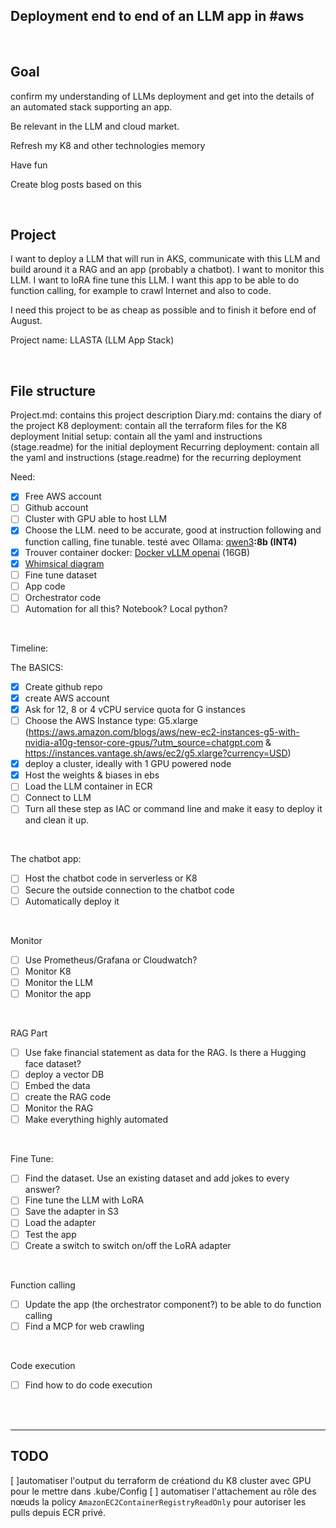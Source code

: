 ## Deployment end to end of an LLM app in #aws

<br>

## Goal

confirm my understanding of LLMs deployment and get into the details of an automated stack supporting an app. 

Be relevant in the LLM and cloud market.

Refresh my K8 and other technologies memory

Have fun

Create blog posts based on this

<br>

## Project

I want to deploy a LLM that will run in AKS, communicate with this LLM and build around it a RAG and an app (probably a chatbot). I want to monitor this LLM. I want to loRA fine tune this LLM. I want this app to be able to do function calling, for example to crawl Internet and also to code. 

I need this project to be as cheap as possible and to finish it before end of August.

Project name: LLASTA (LLM App Stack)

<br>

## File structure
Project.md: contains this project description
Diary.md: contains the diary of the project
K8 deployment: contain all the terraform files for the K8 deployment
Initial setup: contain all the yaml and instructions (stage.readme) for the initial deployment
Recurring deployment: contain all the yaml and instructions (stage.readme) for the recurring deployment

Need:

- [x] Free AWS account
- [ ] Github account
- [ ] Cluster with GPU able to host LLM
- [x] Choose the LLM. need to be accurate, good at instruction following and function calling, fine tunable. testé avec Ollama: [qwen3](https://ollama.com/library/qwen3 "qwen3")**:8b (INT4)**
- [x] Trouver container docker: [Docker vLLM openai](https://hub.docker.com/r/vllm/vllm-openai "https://hub.docker.com/r/vllm/vllm-openai") (16GB)
- [x] [Whimsical diagram](https://whimsical.com/BCS9f3idP7VFGYW5n8XbTE "https://whimsical.com/BCS9f3idP7VFGYW5n8XbTE")
- [ ] Fine tune dataset
- [ ] App code
- [ ] Orchestrator code
- [ ] Automation for all this? Notebook? Local python?

<br>

Timeline:

The BASICS:

- [x] Create github repo
- [x] create AWS account 
- [x] Ask for 12, 8 or 4 vCPU service quota for G instances
- [ ] Choose the AWS Instance type: G5.xlarge (https://aws.amazon.com/blogs/aws/new-ec2-instances-g5-with-nvidia-a10g-tensor-core-gpus/?utm_source=chatgpt.com & https://instances.vantage.sh/aws/ec2/g5.xlarge?currency=USD)
- [x] deploy a cluster, ideally with 1 GPU powered node
- [x] Host the weights & biases in ebs
- [ ] Load the LLM container in ECR
- [ ] Connect to LLM
- [ ] Turn all these step as IAC or command line and make it easy to deploy it and clean it up.

<br>

The chatbot app:

- [ ] Host the chatbot code in serverless or K8
- [ ] Secure the outside connection to the chatbot code
- [ ] Automatically deploy it

<br>

Monitor

- [ ] Use Prometheus/Grafana or Cloudwatch?
- [ ] Monitor K8
- [ ] Monitor the LLM
- [ ] Monitor the app

<br>

RAG Part

- [ ] Use fake financial statement as data for the RAG. Is there a Hugging face dataset?
- [ ] deploy a vector DB
- [ ] Embed the data
- [ ] create the RAG code
- [ ] Monitor the RAG
- [ ] Make everything highly automated

<br>

Fine Tune:

- [ ] Find the dataset. Use an existing dataset and add jokes to every answer?
- [ ] Fine tune the LLM with LoRA
- [ ] Save the adapter in S3
- [ ] Load the adapter
- [ ] Test the app
- [ ] Create a switch to switch on/off the LoRA adapter

<br>

Function calling

- [ ] Update the app (the orchestrator component?) to be able to do function calling
- [ ] Find a MCP for web crawling

<br>

Code execution

- [ ] Find how to do code execution

<br>

<br>

* * *

## TODO
[ ]automatiser l'output du terraform de créationd du K8 cluster avec GPU pour le mettre dans .kube/Config
[ ] automatiser l'attachement au rôle des nœuds la policy `AmazonEC2ContainerRegistryReadOnly` pour autoriser les pulls depuis ECR privé.